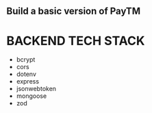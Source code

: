 ## Build a basic version of PayTM

# BACKEND TECH STACK

- bcrypt
- cors
- dotenv
- express
- jsonwebtoken
- mongoose
- zod
